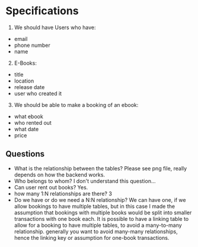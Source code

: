 # Specifications

1. We should have Users who have:
- email
- phone number
- name

2. E-Books:
- title
- location
- release date
- user who created it

3. We should be able to make a booking of an ebook:
- what ebook
- who rented out
- what date
- price

## Questions
- What is the relationship between the tables?
Please see png file, really depends on how the backend works.
- Who belongs to whom?
I don't understand this question... 
- Can user rent out books?
Yes. 
- how many 1:N relationships are there?
3
- Do we have or do we need a N:N relationship?
We can have one, if we allow bookings to have multiple tables, but in this case I made the assumption that bookings with multiple books would be split into smaller transactions with one book each. It is possible to have a linking table to allow for a booking to have multiple tables, to avoid a many-to-many relationship. generally you want to avoid many-many relationships, hence the linking key or assumption for one-book transactions. 